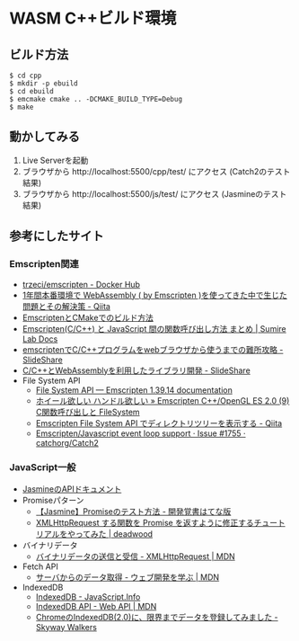 # WASM C++ビルド環境

## ビルド方法

```
$ cd cpp
$ mkdir -p ebuild
$ cd ebuild
$ emcmake cmake .. -DCMAKE_BUILD_TYPE=Debug
$ make
```

## 動かしてみる

1. Live Serverを起動
1. ブラウザから http://localhost:5500/cpp/test/ にアクセス (Catch2のテスト結果)
1. ブラウザから http://localhost:5500/js/test/ にアクセス (Jasmineのテスト結果)

## 参考にしたサイト

### Emscripten関連

* [trzeci/emscripten - Docker Hub](https://hub.docker.com/r/trzeci/emscripten)
* [1年間本番環境で WebAssembly ( by Emscripten )を使ってきた中で生じた問題とその解決策 - Qiita](https://qiita.com/goccy/items/1b2ff919b4b5e5a06110)
* [EmscriptenとCMakeでのビルド方法](https://gist.github.com/faithandbrave/9b3d439d135e63abdbe7)
* [Emscripten(C/C++) と JavaScript 間の関数呼び出し方法 まとめ | Sumire Lab Docs](https://www.sumiretool.net/docs/tech/emscriptencc-%E3%81%A8-javascript-%E9%96%93%E3%81%AE%E9%96%A2%E6%95%B0%E5%91%BC%E3%81%B3%E5%87%BA%E3%81%97%E6%96%B9%E6%B3%95-%E3%81%BE%E3%81%A8%E3%82%81/)
* [emscriptenでC/C++プログラムをwebブラウザから使うまでの難所攻略 - SlideShare](https://www.slideshare.net/llamerada-jp/cmu29)
* [C/C++とWebAssemblyを利用したライブラリ開発 - SlideShare](https://www.slideshare.net/llamerada-jp/ccwebassembly)
* File System API
  * [File System API — Emscripten 1.39.14 documentation](https://emscripten.org/docs/api_reference/Filesystem-API.html)
  * [ホイール欲しい ハンドル欲しい » Emscripten C++/OpenGL ES 2.0 (9) C関数呼び出しと FileSystem](https://wlog.flatlib.jp/item/1709)
  * [Emscripten File System API でディレクトリツリーを表示する - Qiita](https://qiita.com/legokichi/items/1c7c64234baf2c427e27)
  * [Emscripten/Javascript event loop support · Issue #1755 · catchorg/Catch2](https://github.com/catchorg/Catch2/issues/1755)

### JavaScript一般

* [JasmineのAPIドキュメント](https://jasmine.github.io/api/3.5/global)
* Promiseパターン
  * [【Jasmine】Promiseのテスト方法 - 開発覚書はてな版](https://kakkoyakakko2.hatenablog.com/entry/2018/06/05/003000)
  * [XMLHttpRequest する関数を Promise を返すように修正するチュートリアルをやってみた | deadwood](https://www.d-wood.com/blog/2017/02/13_8809.html)
* バイナリデータ
  * [バイナリデータの送信と受信 - XMLHttpRequest | MDN](https://developer.mozilla.org/ja/docs/XMLHttpRequest/Sending_and_Receiving_Binary_Data)
* Fetch API
  * [サーバからのデータ取得 - ウェブ開発を学ぶ | MDN](https://developer.mozilla.org/ja/docs/Learn/JavaScript/Client-side_web_APIs/Fetching_data)
* IndexedDB
  * [IndexedDB - JavaScript.Info](https://ja.javascript.info/indexeddb)
  * [IndexedDB API - Web API | MDN](https://developer.mozilla.org/ja/docs/Web/API/IndexedDB_API)
  * [ChromeのIndexedDB(2.0)に、限界までデータを登録してみました - Skyway Walkers](https://iwatendo.hateblo.jp/entry/2018/02/15/215811)
